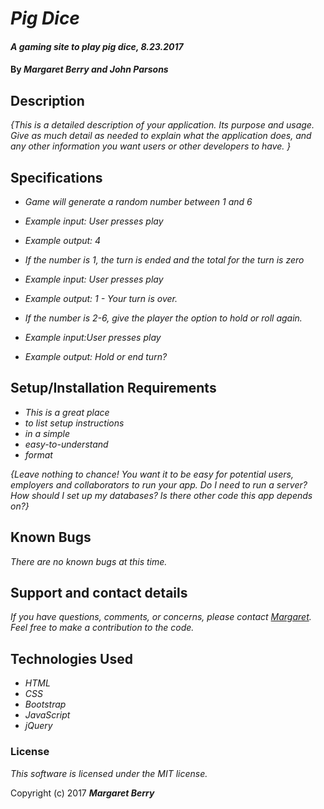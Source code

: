 # _Pig Dice_

#### _A gaming site to play pig dice, 8.23.2017_

#### By _**Margaret Berry and John Parsons**_

## Description

_{This is a detailed description of your application. Its purpose and usage.  Give as much detail as needed to explain what the application does, and any other information you want users or other developers to have. }_

## Specifications
* _Game will generate a random number between 1 and 6_
* _Example input: User presses play_
* _Example output: 4_

* _If the number is 1, the turn is ended and the total for the turn is zero_
* _Example input: User presses play_
* _Example output: 1 - Your turn is over._

* _If the number is 2-6, give the player the option to hold or roll again._
* _Example input:User presses play_
* _Example output: Hold or end turn?_

## Setup/Installation Requirements

* _This is a great place_
* _to list setup instructions_
* _in a simple_
* _easy-to-understand_
* _format_

_{Leave nothing to chance! You want it to be easy for potential users, employers and collaborators to run your app. Do I need to run a server? How should I set up my databases? Is there other code this app depends on?}_

## Known Bugs

_There are no known bugs at this time._

## Support and contact details

_If you have questions, comments, or concerns, please contact [Margaret](margaretshelaghmcgovern@gmail.com).  Feel free to make a contribution to the code._

## Technologies Used

* _HTML_
* _CSS_
* _Bootstrap_
* _JavaScript_
* _jQuery_

### License

*This software is licensed under the MIT license.*

Copyright (c) 2017 **_Margaret Berry_**
